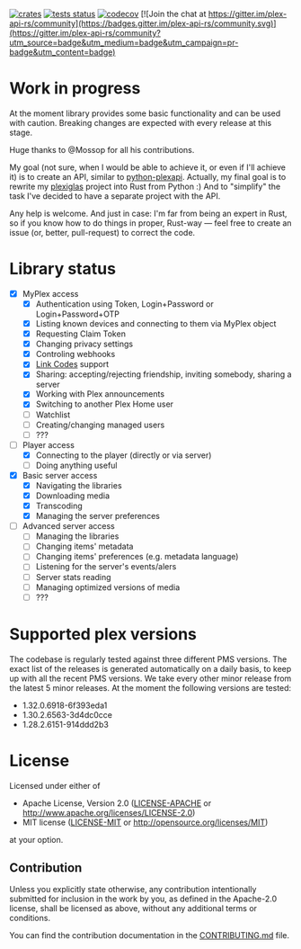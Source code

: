 [![crates](https://img.shields.io/crates/v/plex-api.svg)](https://crates.io/crates/plex-api)
[![tests status](https://github.com/andrey-yantsen/plex-api.rs/actions/workflows/test.yml/badge.svg?branch=main)](https://github.com/andrey-yantsen/plex-api.rs/actions/workflows/test.yml?query=branch%3Amain)
[![codecov](https://codecov.io/gh/andrey-yantsen/plex-api.rs/branch/main/graph/badge.svg?token=hrpICjrn5q)](https://codecov.io/gh/andrey-yantsen/plex-api.rs)
[![Join the chat at https://gitter.im/plex-api-rs/community](https://badges.gitter.im/plex-api-rs/community.svg)](https://gitter.im/plex-api-rs/community?utm_source=badge&utm_medium=badge&utm_campaign=pr-badge&utm_content=badge)

# Work in progress

At the moment library provides some basic functionality and can be used with
caution. Breaking changes are expected with every release at this stage.

Huge thanks to @Mossop for all his contributions.

My goal (not sure, when I would be able to achieve it, or even if I'll achieve it) is to create an API, similar to
[python-plexapi](https://github.com/pkkid/python-plexapi). Actually, my final goal is to rewrite my
[plexiglas](https://github.com/andrey-yantsen/plexiglas) project into Rust from Python :) And to "simplify" the task
I've decided to have a separate project with the API.

Any help is welcome. And just in case: I'm far from being an expert in Rust, so if you know how to do things in proper,
Rust-way — feel free to create an issue (or, better, pull-request) to correct the code.

# Library status

* [x] MyPlex access
  * [x] Authentication using Token, Login+Password or Login+Password+OTP
  * [x] Listing known devices and connecting to them via MyPlex object
  * [x] Requesting Claim Token
  * [x] Changing privacy settings
  * [x] Controling webhooks
  * [x] [Link Codes](https://support.plex.tv/articles/203395277-connect-app-to-your-plex-account/) support
  * [x] Sharing: accepting/rejecting friendship, inviting somebody, sharing a server
  * [x] Working with Plex announcements
  * [x] Switching to another Plex Home user
  * [ ] Watchlist
  * [ ] Creating/changing managed users
  * [ ] ???
* [ ] Player access
  * [x] Connecting to the player (directly or via server)
  * [ ] Doing anything useful
* [x] Basic server access
  * [x] Navigating the libraries
  * [x] Downloading media
  * [x] Transcoding
  * [x] Managing the server preferences
* [ ] Advanced server access
  * [ ] Managing the libraries
  * [ ] Changing items' metadata
  * [ ] Changing items' preferences (e.g. metadata language)
  * [ ] Listening for the server's events/alers
  * [ ] Server stats reading
  * [ ] Managing optimized versions of media
  * [ ] ???

# Supported plex versions

The codebase is regularly tested against three different PMS versions. The
exact list of the releases is generated automatically on a daily basis, to keep
up with all the recent PMS versions. We take every other minor release from
the latest 5 minor releases. At the moment the following versions are
tested:

<!-- plex releases list start -->
* 1.32.0.6918-6f393eda1
* 1.30.2.6563-3d4dc0cce
* 1.28.2.6151-914ddd2b3
<!-- plex releases list end -->

# License

Licensed under either of

* Apache License, Version 2.0 ([LICENSE-APACHE](LICENSE-APACHE) or
  http://www.apache.org/licenses/LICENSE-2.0)
* MIT license ([LICENSE-MIT](LICENSE-MIT) or http://opensource.org/licenses/MIT)

at your option.

## Contribution

Unless you explicitly state otherwise, any contribution intentionally submitted
for inclusion in the work by you, as defined in the Apache-2.0 license, shall be
licensed as above, without any additional terms or conditions.

You can find the contribution documentation in the [CONTRIBUTING.md](./CONTRIBUTING.md) file.
